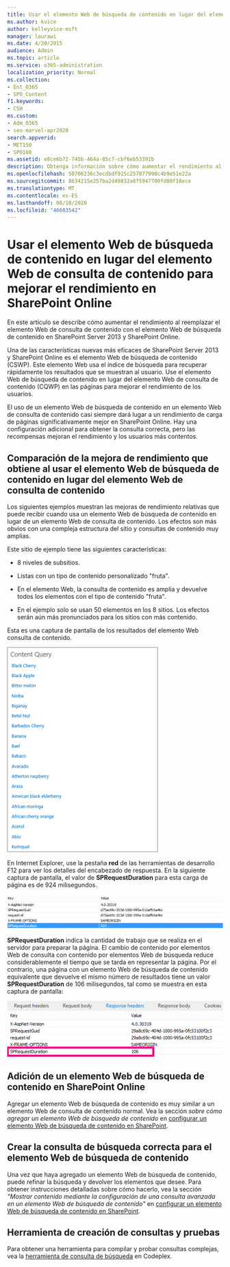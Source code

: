 ```yaml
---
title: Usar el elemento Web de búsqueda de contenido en lugar del elemento Web de consulta de contenido para mejorar el rendimiento en SharePoint Online
ms.author: kvice
author: kelleyvice-msft
manager: laurawi
ms.date: 4/20/2015
audience: Admin
ms.topic: article
ms.service: o365-administration
localization_priority: Normal
ms.collection:
- Ent_O365
- SPO_Content
f1.keywords:
- CSH
ms.custom:
- Adm_O365
- seo-marvel-apr2020
search.appverid:
- MET150
- SPO160
ms.assetid: e8ce6b72-745b-464a-85c7-cbf6eb53391b
description: Obtenga información sobre cómo aumentar el rendimiento al reemplazar el elemento Web de consulta de contenido con el elemento Web de búsqueda de contenido en SharePoint Server 2013 y SharePoint Online.
ms.openlocfilehash: 50706236c3ecdbdf915c257877990c4b9e51e22a
ms.sourcegitcommit: 8634215e257ba2d49832a8f5947700fd00f18ece
ms.translationtype: MT
ms.contentlocale: es-ES
ms.lasthandoff: 08/10/2020
ms.locfileid: "46603542"
---
```

# <a name="using-content-search-web-part-instead-of-content-query-web-part-to-improve-performance-in-sharepoint-online"></a>Usar el elemento Web de búsqueda de contenido en lugar del elemento Web de consulta de contenido para mejorar el rendimiento en SharePoint Online

En este artículo se describe cómo aumentar el rendimiento al reemplazar el elemento Web de consulta de contenido con el elemento Web de búsqueda de contenido en SharePoint Server 2013 y SharePoint Online.
  
Una de las características nuevas más eficaces de SharePoint Server 2013 y SharePoint Online es el elemento Web de búsqueda de contenido (CSWP). Este elemento Web usa el índice de búsqueda para recuperar rápidamente los resultados que se muestran al usuario. Use el elemento Web de búsqueda de contenido en lugar del elemento Web de consulta de contenido (CQWP) en las páginas para mejorar el rendimiento de los usuarios.
  
El uso de un elemento Web de búsqueda de contenido en un elemento Web de consulta de contenido casi siempre dará lugar a un rendimiento de carga de páginas significativamente mejor en SharePoint Online. Hay una configuración adicional para obtener la consulta correcta, pero las recompensas mejoran el rendimiento y los usuarios más contentos.
  
## <a name="comparing-the-performance-gain-you-get-from-using-content-search-web-part-instead-of-content-query-web-part"></a>Comparación de la mejora de rendimiento que obtiene al usar el elemento Web de búsqueda de contenido en lugar del elemento Web de consulta de contenido

Los siguientes ejemplos muestran las mejoras de rendimiento relativas que puede recibir cuando usa un elemento Web de búsqueda de contenido en lugar de un elemento Web de consulta de contenido. Los efectos son más obvios con una compleja estructura del sitio y consultas de contenido muy amplias.
  
Este sitio de ejemplo tiene las siguientes características:
  
- 8 niveles de subsitios.
    
- Listas con un tipo de contenido personalizado "fruta".
    
- En el elemento Web, la consulta de contenido es amplia y devuelve todos los elementos con el tipo de contenido "fruta".
    
- En el ejemplo solo se usan 50 elementos en los 8 sitios. Los efectos serán aún más pronunciados para los sitios con más contenido.
    
Esta es una captura de pantalla de los resultados del elemento Web consulta de contenido.
  
![Gráfico que muestra la consulta de contenido del elemento web](media/b3d41f20-dfe5-46ed-9c0a-31057e82de33.png)
  
En Internet Explorer, use la pestaña **red** de las herramientas de desarrollo F12 para ver los detalles del encabezado de respuesta. En la siguiente captura de pantalla, el valor de **SPRequestDuration** para esta carga de página es de 924 milisegundos. 
  
![Captura de pantalla que muestra la duración de la solicitud de 924](media/343571f2-a249-4de2-bc11-2cee93498aea.png)
  
 **SPRequestDuration** indica la cantidad de trabajo que se realiza en el servidor para preparar la página. El cambio de contenido por elementos Web de consulta con contenido por elementos Web de búsqueda reduce considerablemente el tiempo que se tarda en representar la página. Por el contrario, una página con un elemento Web de búsqueda de contenido equivalente que devuelve el mismo número de resultados tiene un valor **SPRequestDuration** de 106 milisegundos, tal como se muestra en esta captura de pantalla: 
  
![Captura de pantalla que muestra la duración de la solicitud de 106](media/b46387ac-660d-4e5e-a11c-cc430e912962.png)
  
## <a name="adding-a-content-search-web-part-in-sharepoint-online"></a>Adición de un elemento Web de búsqueda de contenido en SharePoint Online

Agregar un elemento Web de búsqueda de contenido es muy similar a un elemento Web de consulta de contenido normal. Vea la sección *sobre cómo agregar un elemento Web de búsqueda de contenido* en [configurar un elemento Web de búsqueda de contenido en SharePoint](https://support.office.com/article/Configure-a-Content-Search-Web-Part-in-SharePoint-0dc16de1-dbe4-462b-babb-bf8338c36c9a).
  
## <a name="creating-the-right-search-query-for-your-content-search-web-part"></a>Crear la consulta de búsqueda correcta para el elemento Web de búsqueda de contenido

Una vez que haya agregado un elemento Web de búsqueda de contenido, puede refinar la búsqueda y devolver los elementos que desee. Para obtener instrucciones detalladas sobre cómo hacerlo, vea la sección *"Mostrar contenido mediante la configuración de una consulta avanzada en un elemento Web de búsqueda de contenido"* en [configurar un elemento Web de búsqueda de contenido en SharePoint](https://support.office.com/article/Configure-a-Content-Search-Web-Part-in-SharePoint-0dc16de1-dbe4-462b-babb-bf8338c36c9a).
  
## <a name="query-building-and-testing-tool"></a>Herramienta de creación de consultas y pruebas

Para obtener una herramienta para compilar y probar consultas complejas, vea la [herramienta de consulta de búsqueda](https://sp2013searchtool.codeplex.com/) en Codeplex. 
  

